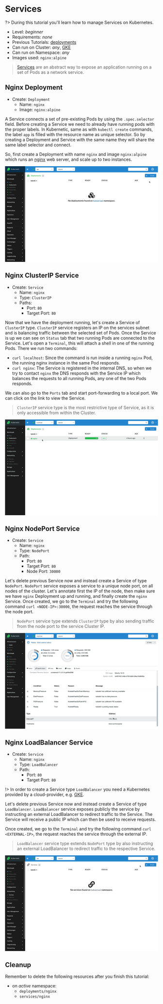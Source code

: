 # Services

?> During this tutorial you'll learn how to manage Services on Kubernetes.

* Level: *beginner*
* Requirements: *none*
* Previous Tutorials: [deployments](/tutorials/workloads/deployments/)
* Can run on Cluster: *any*, [GKE](/setup-cluster/google-kubernetes-engine-gke)
* Can run on Namespace: *any*
* Images used: `nginx:alpine`

> [Services](https://kubernetes.io/docs/concepts/services-networking/service/) are an abstract way to expose an application running on a set of Pods as a network service.

## Nginx Deployment

* Create: `Deployment`
  * Name: `nginx`
  * Image: `nginx:alpine`

A Service connects a set of pre-existing Pods by using the `.spec.selector` field. Before creating a Service we need to already have running pods with the proper labels. In Kubernetic, same as with `kubectl create` commands, the label `app` is filled with the resource name as unique selector. So by creating a Deployment and Service with the same name they will share the same label selector and connect.

So, first create a Deployment with name `nginx` and image `nginx:alpine` which runs an [nginx](https://www.nginx.com/) web server, and scale up to two instances.

![Nginx Deployment](./images/deployments-nginx.gif)

## Nginx ClusterIP Service

* Create: `Service`
  * Name: `nginx`
  * Type: `ClusterIP`
  * Paths:
    * Port: `80`
    * Target Port: `80`

Now that we have the deployment running, let's create a Service of `ClusterIP` type. `ClusterIP` service registers an IP on the services subnet and is balancing traffic between the selected set of Pods. Once the Service is up we can see on `Status` tab that two running Pods are connected to the Service. Let's open a `Terminal`, this will attach a shell in one of the running Pods. There we run two commands:

  * `curl localhost`: Since the command is run inside a running `nginx` Pod, the running nginx instance in the same Pod responds.
  * `curl nginx`: The Service is registered in the internal DNS, so when we try to contact `nginx` the DNS responds with the Service IP which balances the requests to all running Pods, any one of the two Pods responds.

We can also go to the `Ports` tab and start port-forwarding to a local port. We can click on the link to view the Service.

> `ClusterIP` service type is the most restrictive type of Service, as it is only accessible from within the Cluster.

![Nginx Service ClusterIP](./images/services-nginx-clusterip.gif)

## Nginx NodePort Service

* Create: `Service`
  * Name: `nginx`
  * Type: `NodePort`
  * Path:
    * Port: `80`
    * Target Port: `80`
    * Node Port: `30000`

Let's delete previous Service now and instead create a Service of type `NodePort`. `NodePort` service exposes a service to a unique node port, on all nodes of the cluster. Let's annotate first the IP of the node, then make sure we have `nginx` Deployment up and running, and finally create the `nginx` Service. Once created, we go to the `Terminal` and try the following command `curl <NODE-IP>:30000`, the request reaches the service through the node port.

> `NodePort` service type extends `ClusterIP` type by also sending traffic from the node port to the service Cluster IP.

![Nginx Service NodePort](./images/services-nginx-nodeport.gif)

## Nginx LoadBalancer Service

* Create: `Service`
  * Name: `nginx`
  * Type: `LoadBalancer`
  * Path:
    * Port: `80`
    * Target Port: `80`

!> In order to create a Service type `LoadBalancer` you need a Kubernetes provided by a cloud-provider, e.g. [GKE](/setup-cluster/google-kubernetes-engine-gke).

Let's delete previous Service now and instead create a Service of type `LoadBalancer`. `LoadBalancer` service exposes publicly the service by instructing an external LoadBalancer to redirect traffic to the Service. The Service will receive a public IP which can then be used to receive requests.

Once created, we go to the `Terminal` and try the following command `curl <EXTERNAL-IP>`, the request reaches the service through the external IP.

> `LoadBalancer` service type extends `NodePort` type by also instructing an external LoadBalancer to redirect traffic to the respective Service.

![Nginx Service LoadBalancer](./images/services-nginx-loadbalancer.gif)

## Cleanup

Remember to delete the following resources after you finish this tutorial:

* on _active_ namespace:
  * `deployments/nginx`
  * `services/nginx`